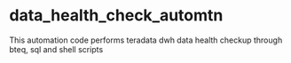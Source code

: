 # data_health_check_automtn
This automation code performs teradata dwh data health checkup through bteq, sql and shell scripts
